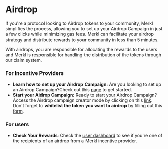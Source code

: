 # Airdrop

If you're a protocol looking to Airdrop tokens to your community, Merkl simplifies the process, allowing you to set up your Airdrop Campaign in just a few clicks while minimizing gas fees. Merkl can facilitate your airdrop strategy and distribute rewards to your community in less than 5 minutes.

With airdrops, you are responsible for allocating the rewards to the users and Merkl is responsible for handling the distribution of the tokens through our claim system.

### For Incentive Providers 

* **Learn how to set up your Airdrop Campaign:** Are you looking to set up an Airdrop Campaign?Check out this [page](../../distribute-with-merkl/types-of-campaign/airdrop-campaign.md) to get started.
* **Start your Aidrop Campaign:** Ready to start your Airdrop Campaign? Access the Airdrop campaign creator mode by clicking on this [link](https://app.merkl.xyz/create/drop).\
  Don't forget to **whitelist the token you want to airdrop** by filling out this [form](https://tally.so/r/3y2bqx).

### For users

* **Check Your Rewards**: Check the [user dashboard](https://app.merkl.xyz/user) to see if you're one of the recipients of an airdrop from a Merkl incentive provider.
